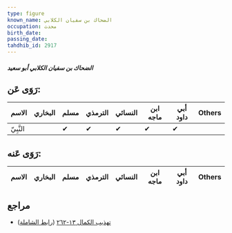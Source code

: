 ```yaml
---
type: figure
known_name: الضحاك بن سفيان الكلابي
occupation: محدث
birth_date:
passing_date:
tahdhib_id: 2917
---
```

##### الضحاك بن سفيان الكلابي أبو سعيد

## رَوَى عَن:
| الاسم     | البخاري | مسلم | الترمذي | النسائي | ابن ماجه | أبي داود | Others |
| --------- | ------- | ---- | ------- | ------- | -------- | -------- | ------ |
| النَّبِيّ |         | ✔    | ✔       | ✔       | ✔        | ✔        |        |
## رَوَى عَنه:
| الاسم | البخاري | مسلم | الترمذي | النسائي | ابن ماجه | أبي داود | Others |
| ----- | ------- | ---- | ------- | ------- | -------- | -------- | ------ |
## مراجع
- [تهذيب الكمال ١٣-٢٦٢](obsidian://open?vault=Tahdhib-al-Kamal&file=Figures/٢٩١٧-الضحاك%20بن%20سفيان%20الكلابي%20أبو%20سعيد) ([رابط الشاملة](https://shamela.ws/book/3722/6643))